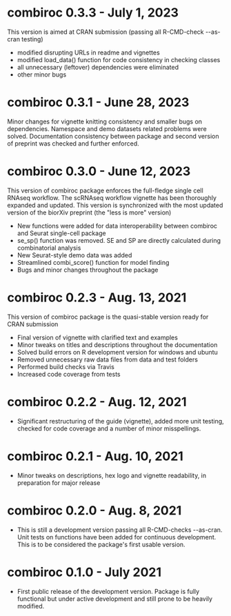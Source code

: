 # combiroc 0.3.3 - July 1, 2023

This version is aimed at CRAN submission (passing all R-CMD-check --as-cran testing)

* modified disrupting URLs in readme and vignettes
* modified load_data() function for code consistency in checking classes
* all unnecessary (leftover) dependencies were eliminated
* other minor bugs 

# combiroc 0.3.1 - June 28, 2023

Minor changes for vignette knitting consistency and smaller bugs on dependencies. Namespace and demo datasets related problems were solved. Documentation consistency between package and second version of preprint was checked and further enforced.

# combiroc 0.3.0 - June 12, 2023

This version of combiroc package enforces the full-fledge single cell RNAseq workflow. The scRNAseq workflow vignette has been thoroughly expanded and updated. This version is synchronized with the most updated version of the biorXiv preprint (the "less is more" version)

* New functions were added for data interoperability between combiroc and Seurat single-cell package
* se_sp() function was removed. SE and SP are directly calculated during combinatorial analysis
* New Seurat-style demo data was added
* Streamlined combi_score() function for model finding
* Bugs and minor changes throughout the package

# combiroc 0.2.3 - Aug. 13, 2021

This version of combiroc package is the quasi-stable version ready for CRAN submission

* Final version of vignette with clarified text and examples
* Minor tweaks on titles and descriptions throughout the documentation
* Solved build errors on R development version for windows and ubuntu
* Removed unnecessary raw data files from data and test folders
* Performed build checks via Travis
* Increased code coverage from tests

# combiroc 0.2.2 - Aug. 12, 2021

* Significant restructuring of the guide (vignette), added more unit testing, checked for code coverage and a number of minor misspellings.

# combiroc 0.2.1 - Aug. 10, 2021

* Minor tweaks on descriptions, hex logo and vignette readability, in preparation for major release

# combiroc 0.2.0 - Aug. 8, 2021

* This is still a development version passing all R-CMD-checks --as-cran. Unit tests on functions have been added for continuous development. This is to be considered the package's first usable version.

# combiroc 0.1.0 - July 2021

* First public release of the development version. Package is fully functional but under active development and still prone to be heavily modified.
